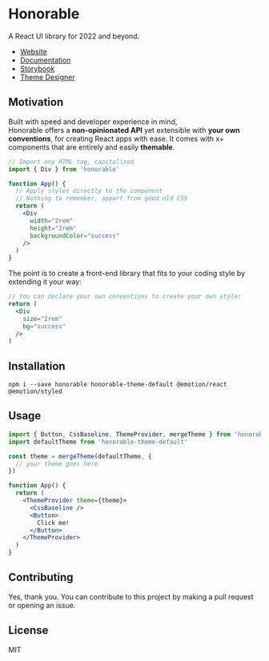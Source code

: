 # Honorable

A React UI library for 2022 and beyond.

- [Website](https://honorable.design)
- [Documentation](https://docs.honorable.design)
- [Storybook](https://storybook.honorable.design)
- [Theme Designer](https://design.honorable.design)

## Motivation

Built with speed and developer experience in mind, \
Honorable offers a **non-opinionated API** yet extensible with **your own conventions**, for creating React apps with ease. It comes with x+ components that are entirely and easily **themable**.

```jsx
// Import any HTML tag, capitalized
import { Div } from 'honorable'

function App() {
  // Apply styles directly to the component
  // Nothing to remember, appart from good old CSS
  return (
    <Div
      width="2rem"
      height="2rem"
      backgroundColor="success"
    />
  )
}
```

The point is to create a front-end library that fits to your coding style by extending it your way:

```jsx
// You can declare your own conventions to create your own style:
return (
  <Div
    size="2rem"
    bg="success"
  />
)
```

## Installation

`npm i --save honorable honorable-theme-default @emotion/react @emotion/styled`

## Usage

```jsx
import { Button, CssBaseline, ThemeProvider, mergeTheme } from 'honorable'
import defaultTheme from 'honorable-theme-default'

const theme = mergeTheme(defaultTheme, {
  // your theme goes here
})

function App() {
  return (
    <ThemeProvider theme={theme}>
      <CssBaseline />
      <Button>
        Click me!
      </Button>
    </ThemeProvider>
  )
}
```

## Contributing

Yes, thank you. You can contribute to this project by making a pull request or opening an issue.

## License

MIT
